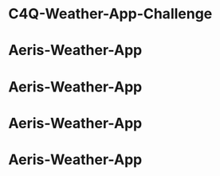 # C4Q-Weather-App-Challenge
# Aeris-Weather-App
# Aeris-Weather-App
# Aeris-Weather-App
# Aeris-Weather-App
